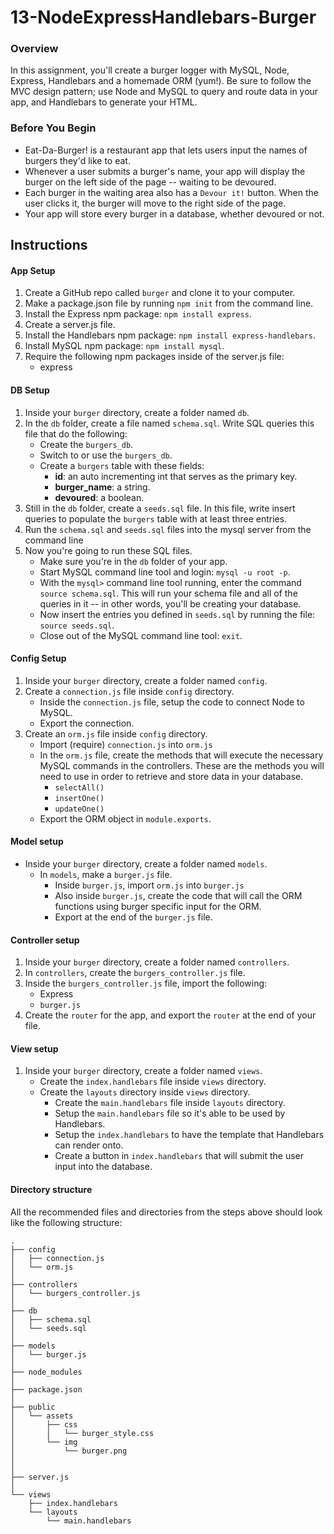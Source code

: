 # 13-NodeExpressHandlebars-Burger

### Overview
In this assignment, you'll create a burger logger with MySQL, Node, Express, Handlebars and a homemade ORM (yum!). Be sure to follow the MVC design pattern; use Node and MySQL to query and route data in your app, and Handlebars to generate your HTML.

### Before You Begin
* Eat-Da-Burger! is a restaurant app that lets users input the names of burgers they'd like to eat.
* Whenever a user submits a burger's name, your app will display the burger on the left side of the page -- waiting to be devoured.
* Each burger in the waiting area also has a `Devour it!` button. When the user clicks it, the burger will move to the right side of the page.
* Your app will store every burger in a database, whether devoured or not.

## Instructions

#### App Setup
1. Create a GitHub repo called `burger` and clone it to your computer.
2. Make a package.json file by running `npm init` from the command line.
3. Install the Express npm package: `npm install express`.
4. Create a server.js file.
5. Install the Handlebars npm package: `npm install express-handlebars`.
6. Install MySQL npm package: `npm install mysql`.
7. Require the following npm packages inside of the server.js file:
   * express

#### DB Setup
1. Inside your `burger` directory, create a folder named `db`.
2. In the `db` folder, create a file named `schema.sql`. Write SQL queries this file that do the following:
   * Create the `burgers_db`.
   * Switch to or use the `burgers_db`.
   * Create a `burgers` table with these fields:
     * **id**: an auto incrementing int that serves as the primary key.
     * **burger_name**: a string.
     * **devoured**: a boolean.
3. Still in the `db` folder, create a `seeds.sql` file. In this file, write insert queries to populate the `burgers` table with at least three entries.
4. Run the `schema.sql` and `seeds.sql` files into the mysql server from the command line
5. Now you're going to run these SQL files.
   * Make sure you're in the `db` folder of your app.
   * Start MySQL command line tool and login: `mysql -u root -p`.
   * With the `mysql>` command line tool running, enter the command `source schema.sql`. This will run your schema file and all of the queries in it -- in other words, you'll be creating your database.
   * Now insert the entries you defined in `seeds.sql` by running the file: `source seeds.sql`.
   * Close out of the MySQL command line tool: `exit`.

#### Config Setup
1. Inside your `burger` directory, create a folder named `config`.
2. Create a `connection.js` file inside `config` directory.
   * Inside the `connection.js` file, setup the code to connect Node to MySQL.
   * Export the connection.
3. Create an `orm.js` file inside `config` directory.
   * Import (require) `connection.js` into `orm.js`
   * In the `orm.js` file, create the methods that will execute the necessary MySQL commands in the controllers. These are the methods you will need to use in order to retrieve and store data in your database.
     * `selectAll()`
     * `insertOne()`
     * `updateOne()`
   * Export the ORM object in `module.exports`.

#### Model setup
* Inside your `burger` directory, create a folder named `models`.
  * In `models`, make a `burger.js` file.
    * Inside `burger.js`, import `orm.js` into `burger.js`
    * Also inside `burger.js`, create the code that will call the ORM functions using burger specific input for the ORM.
    * Export at the end of the `burger.js` file.

#### Controller setup
1. Inside your `burger` directory, create a folder named `controllers`.
2. In `controllers`, create the `burgers_controller.js` file.
3. Inside the `burgers_controller.js` file, import the following:
   * Express
   * `burger.js`
4. Create the `router` for the app, and export the `router` at the end of your file.

#### View setup
1. Inside your `burger` directory, create a folder named `views`.
   * Create the `index.handlebars` file inside `views` directory.
   * Create the `layouts` directory inside `views` directory.
     * Create the `main.handlebars` file inside `layouts` directory.
     * Setup the `main.handlebars` file so it's able to be used by Handlebars.
     * Setup the `index.handlebars` to have the template that Handlebars can render onto.
     * Create a button in `index.handlebars` that will submit the user input into the database.

#### Directory structure

All the recommended files and directories from the steps above should look like the following structure:
```
.
├── config
│   ├── connection.js
│   └── orm.js
│ 
├── controllers
│   └── burgers_controller.js
│
├── db
│   ├── schema.sql
│   └── seeds.sql
│
├── models
│   └── burger.js
│ 
├── node_modules
│ 
├── package.json
│
├── public
│   └── assets
│       ├── css
│       │   └── burger_style.css
│       └── img
│           └── burger.png
│   
│
├── server.js
│
└── views
    ├── index.handlebars
    └── layouts
        └── main.handlebars
```